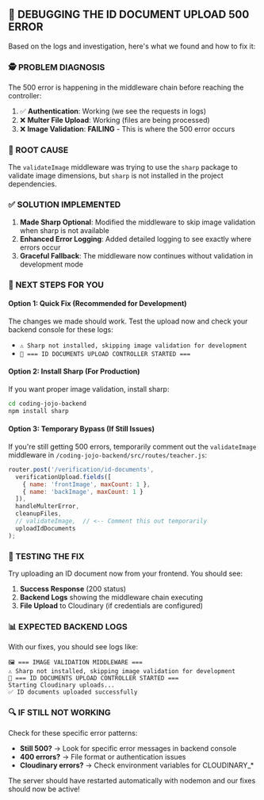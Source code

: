## 🔧 DEBUGGING THE ID DOCUMENT UPLOAD 500 ERROR

Based on the logs and investigation, here's what we found and how to fix it:

### 🕵️ PROBLEM DIAGNOSIS

The 500 error is happening in the middleware chain before reaching the controller:

1. ✅ **Authentication**: Working (we see the requests in logs)
2. ❌ **Multer File Upload**: Working (files are being processed) 
3. ❌ **Image Validation**: **FAILING** - This is where the 500 error occurs

### 🎯 ROOT CAUSE

The `validateImage` middleware was trying to use the `sharp` package to validate image dimensions, but `sharp` is not installed in the project dependencies.

### ✅ SOLUTION IMPLEMENTED

1. **Made Sharp Optional**: Modified the middleware to skip image validation when sharp is not available
2. **Enhanced Error Logging**: Added detailed logging to see exactly where errors occur
3. **Graceful Fallback**: The middleware now continues without validation in development mode

### 🚀 NEXT STEPS FOR YOU

#### Option 1: Quick Fix (Recommended for Development)
The changes we made should work. Test the upload now and check your backend console for these logs:
- `⚠️ Sharp not installed, skipping image validation for development`
- `🚀 === ID DOCUMENTS UPLOAD CONTROLLER STARTED ===`

#### Option 2: Install Sharp (For Production)
If you want proper image validation, install sharp:
```bash
cd coding-jojo-backend
npm install sharp
```

#### Option 3: Temporary Bypass (If Still Issues)
If you're still getting 500 errors, temporarily comment out the `validateImage` middleware in `/coding-jojo-backend/src/routes/teacher.js`:

```javascript
router.post('/verification/id-documents', 
  verificationUpload.fields([
    { name: 'frontImage', maxCount: 1 },
    { name: 'backImage', maxCount: 1 }
  ]),
  handleMulterError,
  cleanupFiles,
  // validateImage,  // <-- Comment this out temporarily
  uploadIdDocuments
);
```

### 🧪 TESTING THE FIX

Try uploading an ID document now from your frontend. You should see:

1. **Success Response** (200 status)
2. **Backend Logs** showing the middleware chain executing
3. **File Upload** to Cloudinary (if credentials are configured)

### 📊 EXPECTED BACKEND LOGS

With our fixes, you should see logs like:
```
🖼️ === IMAGE VALIDATION MIDDLEWARE ===
⚠️ Sharp not installed, skipping image validation for development
🚀 === ID DOCUMENTS UPLOAD CONTROLLER STARTED ===
Starting Cloudinary uploads...
✅ ID documents uploaded successfully
```

### 🔍 IF STILL NOT WORKING

Check for these specific error patterns:
- **Still 500?** → Look for specific error messages in backend console
- **400 errors?** → File format or authentication issues
- **Cloudinary errors?** → Check environment variables for CLOUDINARY_*

The server should have restarted automatically with nodemon and our fixes should now be active!
